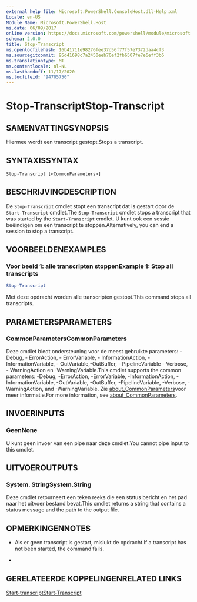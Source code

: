 ```yaml
---
external help file: Microsoft.PowerShell.ConsoleHost.dll-Help.xml
Locale: en-US
Module Name: Microsoft.PowerShell.Host
ms.date: 06/09/2017
online version: https://docs.microsoft.com/powershell/module/microsoft.powershell.host/stop-transcript?view=powershell-7.2&WT.mc_id=ps-gethelp
schema: 2.0.0
title: Stop-Transcript
ms.openlocfilehash: 16b41711e98276fee37d56f77f57e7372daa4cf3
ms.sourcegitcommit: 95d41698c7a2450eeb70ef2fb6507fe7e6eff3b6
ms.translationtype: MT
ms.contentlocale: nl-NL
ms.lasthandoff: 11/17/2020
ms.locfileid: "94705750"
---
```

# <span data-ttu-id="c2b1e-102">Stop-Transcript</span><span class="sxs-lookup"><span data-stu-id="c2b1e-102">Stop-Transcript</span></span>

## <span data-ttu-id="c2b1e-103">SAMENVATTING</span><span class="sxs-lookup"><span data-stu-id="c2b1e-103">SYNOPSIS</span></span>
<span data-ttu-id="c2b1e-104">Hiermee wordt een transcript gestopt.</span><span class="sxs-lookup"><span data-stu-id="c2b1e-104">Stops a transcript.</span></span>

## <span data-ttu-id="c2b1e-105">SYNTAXIS</span><span class="sxs-lookup"><span data-stu-id="c2b1e-105">SYNTAX</span></span>

```
Stop-Transcript [<CommonParameters>]
```

## <span data-ttu-id="c2b1e-106">BESCHRIJVING</span><span class="sxs-lookup"><span data-stu-id="c2b1e-106">DESCRIPTION</span></span>

<span data-ttu-id="c2b1e-107">De `Stop-Transcript` cmdlet stopt een transcript dat is gestart door de `Start-Transcript` cmdlet.</span><span class="sxs-lookup"><span data-stu-id="c2b1e-107">The `Stop-Transcript` cmdlet stops a transcript that was started by the `Start-Transcript` cmdlet.</span></span>
<span data-ttu-id="c2b1e-108">U kunt ook een sessie beëindigen om een transcript te stoppen.</span><span class="sxs-lookup"><span data-stu-id="c2b1e-108">Alternatively, you can end a session to stop a transcript.</span></span>

## <span data-ttu-id="c2b1e-109">VOORBEELDEN</span><span class="sxs-lookup"><span data-stu-id="c2b1e-109">EXAMPLES</span></span>

### <span data-ttu-id="c2b1e-110">Voor beeld 1: alle transcripten stoppen</span><span class="sxs-lookup"><span data-stu-id="c2b1e-110">Example 1: Stop all transcripts</span></span>

```powershell
Stop-Transcript
```

<span data-ttu-id="c2b1e-111">Met deze opdracht worden alle transcripten gestopt.</span><span class="sxs-lookup"><span data-stu-id="c2b1e-111">This command stops all transcripts.</span></span>

## <span data-ttu-id="c2b1e-112">PARAMETERS</span><span class="sxs-lookup"><span data-stu-id="c2b1e-112">PARAMETERS</span></span>

### <span data-ttu-id="c2b1e-113">CommonParameters</span><span class="sxs-lookup"><span data-stu-id="c2b1e-113">CommonParameters</span></span>

<span data-ttu-id="c2b1e-114">Deze cmdlet biedt ondersteuning voor de meest gebruikte parameters: -Debug, - ErrorAction, - ErrorVariable, - InformationAction, -InformationVariable, - OutVariable,-OutBuffer, - PipelineVariable - Verbose, - WarningAction en -WarningVariable.</span><span class="sxs-lookup"><span data-stu-id="c2b1e-114">This cmdlet supports the common parameters: -Debug, -ErrorAction, -ErrorVariable, -InformationAction, -InformationVariable, -OutVariable, -OutBuffer, -PipelineVariable, -Verbose, -WarningAction, and -WarningVariable.</span></span> <span data-ttu-id="c2b1e-115">Zie [about_CommonParameters](https://go.microsoft.com/fwlink/?LinkID=113216)voor meer informatie.</span><span class="sxs-lookup"><span data-stu-id="c2b1e-115">For more information, see [about_CommonParameters](https://go.microsoft.com/fwlink/?LinkID=113216).</span></span>

## <span data-ttu-id="c2b1e-116">INVOER</span><span class="sxs-lookup"><span data-stu-id="c2b1e-116">INPUTS</span></span>

### <span data-ttu-id="c2b1e-117">Geen</span><span class="sxs-lookup"><span data-stu-id="c2b1e-117">None</span></span>

<span data-ttu-id="c2b1e-118">U kunt geen invoer van een pipe naar deze cmdlet.</span><span class="sxs-lookup"><span data-stu-id="c2b1e-118">You cannot pipe input to this cmdlet.</span></span>

## <span data-ttu-id="c2b1e-119">UITVOER</span><span class="sxs-lookup"><span data-stu-id="c2b1e-119">OUTPUTS</span></span>

### <span data-ttu-id="c2b1e-120">System. String</span><span class="sxs-lookup"><span data-stu-id="c2b1e-120">System.String</span></span>

<span data-ttu-id="c2b1e-121">Deze cmdlet retourneert een teken reeks die een status bericht en het pad naar het uitvoer bestand bevat.</span><span class="sxs-lookup"><span data-stu-id="c2b1e-121">This cmdlet returns a string that contains a status message and the path to the output file.</span></span>

## <span data-ttu-id="c2b1e-122">OPMERKINGEN</span><span class="sxs-lookup"><span data-stu-id="c2b1e-122">NOTES</span></span>

* <span data-ttu-id="c2b1e-123">Als er geen transcript is gestart, mislukt de opdracht.</span><span class="sxs-lookup"><span data-stu-id="c2b1e-123">If a transcript has not been started, the command fails.</span></span>

*

## <span data-ttu-id="c2b1e-124">GERELATEERDE KOPPELINGEN</span><span class="sxs-lookup"><span data-stu-id="c2b1e-124">RELATED LINKS</span></span>

[<span data-ttu-id="c2b1e-125">Start-transcript</span><span class="sxs-lookup"><span data-stu-id="c2b1e-125">Start-Transcript</span></span>](Start-Transcript.md)

